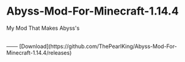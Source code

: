 # Abyss-Mod-For-Minecraft-1.14.4
My Mod That Makes Abyss's


<br>
─── [Download](https://github.com/ThePearlKing/Abyss-Mod-For-Minecraft-1.14.4/releases)

